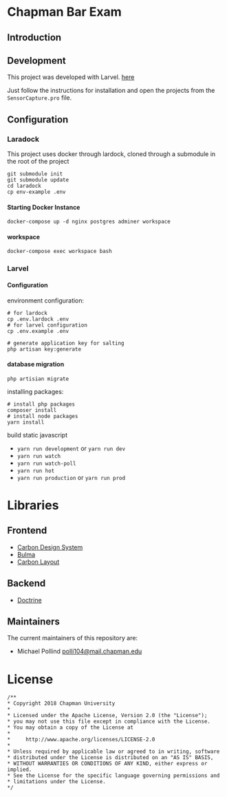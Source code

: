 # Chapman Bar Exam

## Introduction


## Development

This project was developed with Larvel. [here](https://laravel.com/)

Just follow the instructions for installation and open the projects from the `SensorCapture.pro` file.


## Configuration

### Laradock

This project uses docker through lardock, cloned through a submodule in the root of the project

```
git submodule init 
git submodule update
cd laradock
cp env-example .env
```

#### Starting Docker Instance

```
docker-compose up -d nginx postgres adminer workspace
```

#### workspace

```
docker-compose exec workspace bash
```

### Larvel

#### Configuration

environment configuration:
```
# for lardock
cp .env.lardock .env
# for larvel configuration
cp .env.example .env

# generate application key for salting
php artisan key:generate
``` 

#### database migration
```
php artisian migrate
```


installing packages: 
```
# install php packages
composer install 
# install node packages
yarn install
```

build static javascript

* `yarn run development` or `yarn run dev`
* `yarn run watch`
* `yarn run watch-poll`
* `yarn run hot`
* `yarn run production` or `yarn run prod`


# Libraries

## Frontend

- [Carbon Design System](https://www.carbondesignsystem.com/getting-started/developers/vanilla)
- [Bulma](https://bulma.io/)
- [Carbon Layout](https://www.carbondesignsystem.com/guidelines/layout)

## Backend

- [Doctrine](https://www.doctrine-project.org/)



## Maintainers

The current maintainers of this repository are:

* Michael Pollind <polli104@mail.chapman.edu>

# License

```
/**
* Copyright 2018 Chapman University
*
* Licensed under the Apache License, Version 2.0 (the "License");
* you may not use this file except in compliance with the License.
* You may obtain a copy of the License at
*
*     http://www.apache.org/licenses/LICENSE-2.0
*
* Unless required by applicable law or agreed to in writing, software
* distributed under the License is distributed on an "AS IS" BASIS,
* WITHOUT WARRANTIES OR CONDITIONS OF ANY KIND, either express or implied.
* See the License for the specific language governing permissions and
* limitations under the License.
*/

```